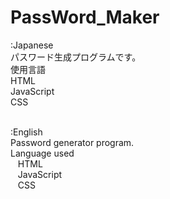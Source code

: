 # PassWord_Maker

:Japanese<br>
パスワード生成プログラムです。<br>
使用言語<br>
  HTML<br>
  JavaScript<br>
  CSS<br><br>
  
:English<br>
Password generator program.<br>
Language used<br>
   HTML<br>
   JavaScript<br>
   CSS<br>
